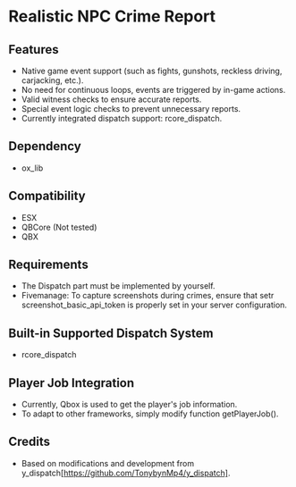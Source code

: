 # Realistic NPC Crime Report

## Features

- Native game event support (such as fights, gunshots, reckless driving, carjacking, etc.).
- No need for continuous loops, events are triggered by in-game actions.
- Valid witness checks to ensure accurate reports.
- Special event logic checks to prevent unnecessary reports.
- Currently integrated dispatch support: rcore_dispatch.

## Dependency
- ox_lib

## Compatibility
- ESX
- QBCore (Not tested)
- QBX

## Requirements
- The Dispatch part must be implemented by yourself.
- Fivemanage: To capture screenshots during crimes, ensure that setr screenshot_basic_api_token is properly set in your server configuration.

## Built-in Supported Dispatch System

- rcore_dispatch

## Player Job Integration

- Currently, Qbox is used to get the player's job information.
- To adapt to other frameworks, simply modify function getPlayerJob().

## Credits
- Based on modifications and development from y_dispatch[https://github.com/TonybynMp4/y_dispatch].
